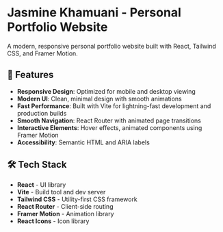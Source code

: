 # Jasmine Khamuani - Personal Portfolio Website

A modern, responsive personal portfolio website built with React, Tailwind CSS, and Framer Motion.

## 🚀 Features

- **Responsive Design**: Optimized for mobile and desktop viewing
- **Modern UI**: Clean, minimal design with smooth animations
- **Fast Performance**: Built with Vite for lightning-fast development and production builds
- **Smooth Navigation**: React Router with animated page transitions
- **Interactive Elements**: Hover effects, animated components using Framer Motion
- **Accessibility**: Semantic HTML and ARIA labels

## 🛠️ Tech Stack

- **React** - UI library
- **Vite** - Build tool and dev server
- **Tailwind CSS** - Utility-first CSS framework
- **React Router** - Client-side routing
- **Framer Motion** - Animation library
- **React Icons** - Icon library
